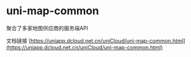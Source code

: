 # uni-map-common

聚合了多家地图供应商的服务端API

文档链接 [https://uniapp.dcloud.net.cn/uniCloud/uni-map-common.html](https://uniapp.dcloud.net.cn/uniCloud/uni-map-common.html)